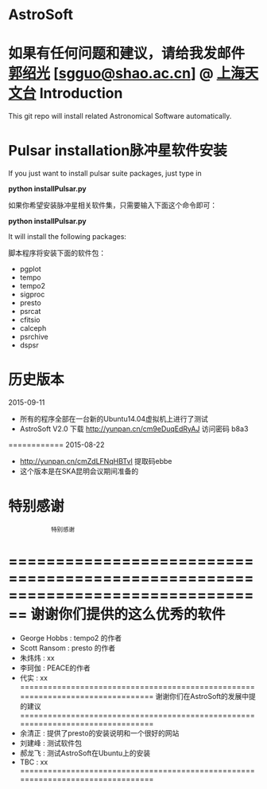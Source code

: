 # AstroSoft

如果有任何问题和建议，请给我发邮件 [郭绍光](http://guoshaoguang.com/blog) [sgguo@shao.ac.cn] @ [上海天文台](http://www.shao.ac.cn)
Introduction
================
This git repo will install related Astronomical Software automatically.

**Pulsar installation脉冲星软件安装**
======================
If you just want to install pulsar suite packages, just type in 

**python installPulsar.py**

如果你希望安装脉冲星相关软件集，只需要输入下面这个命令即可：

**python installPulsar.py**

It will install the following packages:

脚本程序将安装下面的软件包：
- pgplot
- tempo
- tempo2
- sigproc
- presto
- psrcat
- cfitsio
- calceph
- psrchive
- dspsr

**历史版本**
===========
2015-09-11
- 所有的程序全部在一台新的Ubuntu14.04虚拟机上进行了测试
- AstroSoft V2.0 下载 http://yunpan.cn/cm9eDuqEdRyAJ  访问密码 b8a3 

============
2015-08-22
- http://yunpan.cn/cmZdLFNqHBTvI 提取码ebbe 
- 这个版本是在SKA昆明会议期间准备的


**特别感谢**
================================================================================
				特别感谢		
================================================================================
				谢谢你们提供的这么优秀的软件		
================================================================================
- George Hobbs 	 :	tempo2 的作者
- Scott Ransom 	 :	presto 的作者
- 朱炜炜       	 :	xx 
- 李珂伽       	 :	PEACE的作者
- 代实         	 :	xx 
================================================================================
				谢谢你们在AstroSoft的发展中提的建议		
================================================================================
- 余清正       	 :	提供了presto的安装说明和一个很好的网站
- 刘建峰       	 :	测试软件包 
- 郝龙飞       	 :	测试AstroSoft在Ubuntu上的安装
- TBC          	 :	xx 
================================================================================

